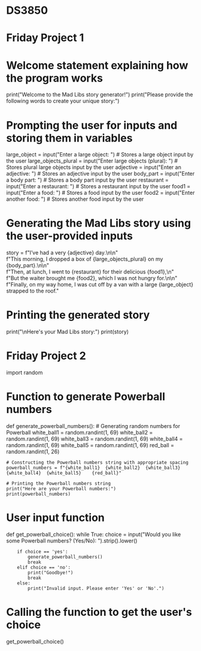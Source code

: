 # DS3850
# Friday Project 1
# Welcome statement explaining how the program works
print("Welcome to the Mad Libs story generator!")
print("Please provide the following words to create your unique story:")

# Prompting the user for inputs and storing them in variables
large_object = input("Enter a large object: ")  # Stores a large object input by the user
large_objects_plural = input("Enter large objects (plural): ")  # Stores plural large objects input by the user
adjective = input("Enter an adjective: ")  # Stores an adjective input by the user
body_part = input("Enter a body part: ")  # Stores a body part input by the user
restaurant = input("Enter a restaurant: ")  # Stores a restaurant input by the user
food1 = input("Enter a food: ")  # Stores a food input by the user
food2 = input("Enter another food: ")  # Stores another food input by the user

# Generating the Mad Libs story using the user-provided inputs
story = f"I’ve had a very {adjective} day.\n\n" \
        f"This morning, I dropped a box of {large_objects_plural} on my {body_part}.\n\n" \
        f"Then, at lunch, I went to {restaurant} for their delicious {food1},\n" \
        f"But the waiter brought me {food2}, which I was not hungry for.\n\n" \
        f"Finally, on my way home, I was cut off by a van with a large {large_object} strapped to the roof."

# Printing the generated story
print("\nHere's your Mad Libs story:")
print(story)

# Friday Project 2

import random

# Function to generate Powerball numbers
def generate_powerball_numbers():
    # Generating random numbers for Powerball
    white_ball1 = random.randint(1, 69)
    white_ball2 = random.randint(1, 69)
    white_ball3 = random.randint(1, 69)
    white_ball4 = random.randint(1, 69)
    white_ball5 = random.randint(1, 69)
    red_ball = random.randint(1, 26)

    # Constructing the Powerball numbers string with appropriate spacing
    powerball_numbers = f"{white_ball1}  {white_ball2}  {white_ball3}  {white_ball4}  {white_ball5}    {red_ball}"

    # Printing the Powerball numbers string
    print("Here are your Powerball numbers:")
    print(powerball_numbers)

# User input function
def get_powerball_choice():
    while True:
        choice = input("Would you like some Powerball numbers? (Yes/No): ").strip().lower()
        
        if choice == 'yes':
            generate_powerball_numbers()
            break
        elif choice == 'no':
            print("Goodbye!")
            break
        else:
            print("Invalid input. Please enter 'Yes' or 'No'.")

# Calling the function to get the user's choice
get_powerball_choice()
